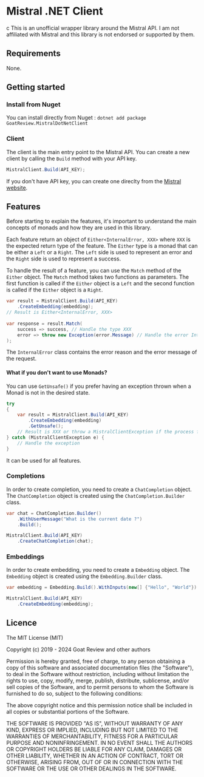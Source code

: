 # Mistral .NET Client

c This is an unofficial wrapper library around the Mistral API. I am not affiliated with Mistral and this library is not endorsed or supported by them.

## Requirements

None.

## Getting started

### Install from Nuget

You can install directly from Nuget : `dotnet add package GoatReview.MistralDotNetClient`

### Client

The client is the main entry point to the Mistral API. You can create a new client by calling the `Build` method with your API key.

```csharp   
MistralClient.Build(API_KEY);
```

If you don't have API key, you can create one direclty from the [Mistral website]( https://console.mistral.ai/api-keys).

## Features

Before starting to explain the features, it's important to understand the main concepts of monads and how they are used in this library.

Each feature return an object of `Either<InternalError, XXX>` where `XXX` is the expected return type of the feature. The `Either` type is a monad that can be either a `Left` or a `Right`. The `Left` side is used to represent an error and the `Right` side is used to represent a success.

To handle the result of a feature, you can use the `Match` method of the `Either` object. The `Match` method takes two functions as parameters. The first function is called if the `Either` object is a `Left` and the second function is called if the `Either` object is a `Right`.

```csharp
var result = MistralClient.Build(API_KEY)
    .CreateEmbedding(embedding);
// Result is Either<InternalError, XXX>
            
var response = result.Match(
    success => success, // Handle the type XXX
    error => throw new Exception(error.Message) // Handle the error InternalError
);
```

The `InternalError` class contains the error reason and the error message of the request.

#### What if you don't want to use Monads?

You can use `GetUnsafe()` if you prefer having an exception thrown when a Monad is not in the desired state.

```csharp
try 
{
    var result = MistralClient.Build(API_KEY)
        .CreateEmbedding(embedding)
        .GetUnsafe();
    // Result is XXX or throw a MistralClientException if the process failed
} catch (MistralClientException e) {
    // Handle the exception
}
```

It can be used for all features.

### Completions

In order to create completion, you need to create a `ChatCompletion` object. The `ChatCompletion` object is created using the `ChatCompletion.Builder` class.

```csharp
var chat = ChatCompletion.Builder()
    .WithUserMessage("What is the current date ?")
    .Build();

MistralClient.Build(API_KEY)
    .CreateChatCompletion(chat);
```

### Embeddings

In order to create embedding, you need to create a `Embedding` object. The `Embedding` object is created using the `Embedding.Builder` class.

```csharp
var embedding = Embedding.Build().WithInputs(new[] {"Hello", "World"}).Create();

MistralClient.Build(API_KEY)
    .CreateEmbedding(embedding);
```

## Licence

The MIT License (MIT)

Copyright (c) 2019 - 2024 Goat Review and other authors

Permission is hereby granted, free of charge, to any person obtaining a copy of
this software and associated documentation files (the "Software"), to deal in
the Software without restriction, including without limitation the rights to
use, copy, modify, merge, publish, distribute, sublicense, and/or sell copies of
the Software, and to permit persons to whom the Software is furnished to do so,
subject to the following conditions:

The above copyright notice and this permission notice shall be included in all
copies or substantial portions of the Software.

THE SOFTWARE IS PROVIDED "AS IS", WITHOUT WARRANTY OF ANY KIND, EXPRESS OR
IMPLIED, INCLUDING BUT NOT LIMITED TO THE WARRANTIES OF MERCHANTABILITY, FITNESS
FOR A PARTICULAR PURPOSE AND NONINFRINGEMENT. IN NO EVENT SHALL THE AUTHORS OR
COPYRIGHT HOLDERS BE LIABLE FOR ANY CLAIM, DAMAGES OR OTHER LIABILITY, WHETHER
IN AN ACTION OF CONTRACT, TORT OR OTHERWISE, ARISING FROM, OUT OF OR IN
CONNECTION WITH THE SOFTWARE OR THE USE OR OTHER DEALINGS IN THE SOFTWARE.
